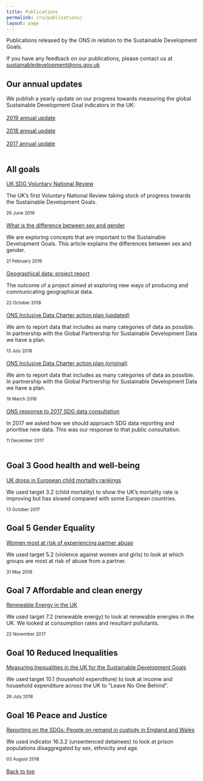 ```yaml
---
title: Publications
permalink: /ru/publications/
layout: page
---
```

Publications released by the ONS in relation to the Sustainable Development Goals.

If you have any feedback on our publications, please contact us at <sustainabledevelopment@ons.gov.uk>

## Our annual updates
We publish a yearly update on our progress towards measuring the global Sustainable Development Goal indicators in the UK:
<br>
<br>
[2019 annual update](https://www.ons.gov.uk/economy/environmentalaccounts/articles/sustainabledevelopmentgoalstakingstockprogressandpossibilities/november2019)
<br>
<br>
[2018 annual update](https://www.ons.gov.uk/economy/environmentalaccounts/articles/sustainabledevelopmentgoalstakingstockprogressandpossibilities/november2018)
<br>
<br>
[2017 annual update](https://www.ons.gov.uk/economy/environmentalaccounts/articles/sustainabledevelopmentgoalstakingstockprogressandpossibilities/november2017)
<br>
<br>
## All goals
[UK SDG Voluntary National Review](https://www.gov.uk/government/publications/uks-voluntary-national-review-of-the-sustainable-development-goals)

The UK’s first Voluntary National Review taking stock of progress towards the Sustainable Development Goals.

<small>26 June 2019</small>
<br>
<br>
[What is the difference between sex and gender](https://www.ons.gov.uk/economy/environmentalaccounts/articles/whatisthedifferencebetweensexandgender/2019-02-21)

We are exploring concepts that are important to the Sustainable Development Goals. This article explains the differences between sex and gender.

<small>21 February 2019</small>
<br>
<br>
[Geographical data: project report](https://www.ons.gov.uk/economy/environmentalaccounts/articles/usinginnovativemethodstoreportagainstthesustainabledevelopmentgoals/2018-10-22)

The outcome of a project aimed at exploring new ways of producing and communicating geographical data.

<small>22 October 2018</small>
<br>
<br>
[ONS Inclusive Data Charter action plan (updated)](https://www.ons.gov.uk/economy/environmentalaccounts/methodologies/inclusivedatacharteractionplanfortheglobalsustainabledevelopmentgoals)

We aim to report data that includes as many categories of data as possible.
In partnership with the Global Partnership for Sustainable Development Data we have a plan.

<small>13 July 2018</small>
<br>
<br>
[ONS Inclusive Data Charter action plan (original)](https://www.ons.gov.uk/economy/environmentalaccounts/articles/ukdatagapsinclusivedataactionplantowardstheglobalsustainabledevelopmentgoalindicators/2018-03-19)

We aim to report data that includes as many categories of data as possible.
In partnership with the Global Partnership for Sustainable Development Data we have a plan.

<small>19 March 2018</small>
<br>
<br>
[ONS response to 2017 SDG data consultation](https://consultations.ons.gov.uk/sustainable-development-goals/ons-approach-to-measuring-reporting-sdgs-in-the-uk/)

In 2017 we asked how we should approach SDG data reporting and prioritise new data. This was our response to that public consultation.

<small>11 December 2017</small>
<br>
<br>
## Goal 3 Good health and well-being

[UK drops in European child mortality rankings](https://visual.ons.gov.uk/uk-drops-in-european-child-mortality-rankings/)

We used target 3.2 (child mortality) to show the UK’s mortality rate is improving but has slowed compared with some European countries.

<small>13 October 2017</small>
<br>
## Goal 5 Gender Equality

[Women most at risk of experiencing partner abuse](https://www.ons.gov.uk/releases/sustainabledevelopmentgoalsandachievingequalitywhichwomenarethemostvulnerableandatriskofexperiencingdomesticabusebyapartner)

We used target 5.2 (violence against women and girls) to look at which groups are most at risk of abuse from a partner. 

<small>31 May 2018</small>
<br>
## Goal 7 Affordable and clean energy

[Renewable Energy in the UK](https://www.slideshare.net/statisticsONS/renewable-energy-in-the-uk)

We used target 7.2 (renewable energy) to look at renewable energies in the UK. We looked at consumption rates and resultant pollutants.

<small>22 November 2017</small>
<br>
## Goal 10 Reduced Inequalities 

[Measuring Inequalities in the UK for the Sustainable Development Goals](https://www.ons.gov.uk/economy/nationalaccounts/uksectoraccounts/compendium/economicreview/july2018/measuringinequalitiesintheukforthesustainabledevelopmentgoals)

We used target 10.1 (household expenditure) to look at income and household expenditure across the UK to “Leave No One Behind”.

<small>26 July 2018</small>
<br>
## Goal 16 Peace and Justice 

[Reporting on the SDGs: People on remand in custody in England and Wales](https://www.ons.gov.uk/peoplepopulationandcommunity/crimeandjustice/articles/reportingonthesustainabledevelopmentgoalspeopleonremandincustodyinenglandandwales/2018-08-03)

We used indicator 16.3.2 (unsentenced detainees) to look at prison populations disaggregated by sex, ethnicity and age. 

<small>03 August 2018</small>
<br>
<br>
[Back to top](#top)

